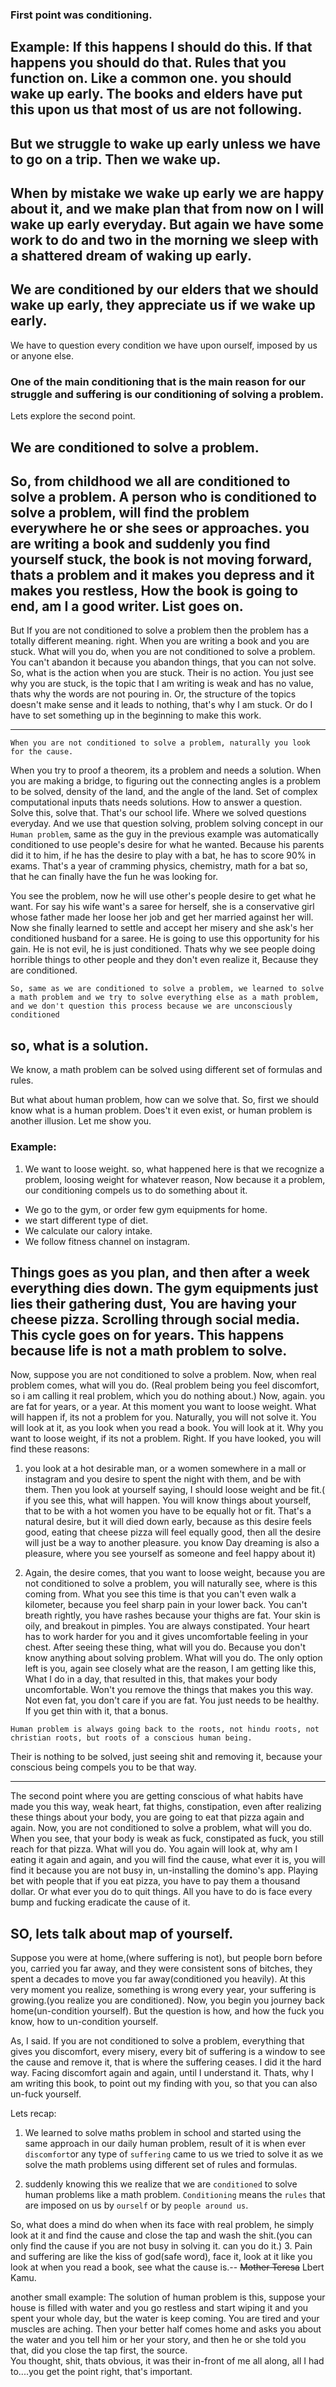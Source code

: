 ### First point was conditioning. 
Example: If this happens I should do this. If that happens you should do that. Rules that you function on. Like a common one. you should wake up early. The books and elders have put this upon us that most of us are not following.
---
But we struggle to wake up early unless we have to go on a trip. Then we wake up.
---
When by mistake we wake up early we are happy about it, and we make plan that from now on I will wake up early everyday. But again we have some work to do and two in the morning we sleep with a shattered dream of waking up early.
---
We are conditioned by our elders that we should wake up early, they appreciate us if we wake up early.
---
We have to question every condition we have upon ourself, imposed by us or anyone else.

### One of the main conditioning that is the main reason for our struggle and suffering is our conditioning of solving a problem.

Lets explore the second point.

## We are conditioned to solve a problem.

So, from childhood we all are conditioned to solve a problem. A person who is conditioned to solve a problem, will find the problem everywhere he or she sees or approaches. you are writing a book and suddenly you find yourself stuck, the book is not moving forward, thats a problem and it makes you depress and it makes you restless, How the book is going to end, am I a good writer. List goes on.
---

 But If you are not conditioned to solve a problem then the problem has a totally different meaning. right. When you are writing a book and you are stuck. What will you do, when you are not conditioned to solve a problem. You can't abandon it because you abandon things, that you can not solve.
 So, what is the action when you are stuck. Their is no action. You just see why you are stuck, is the topic that I am writing is weak and has no value, thats why the words are not pouring in. Or,  the structure of the topics doesn't make sense and it leads to nothing, that's why I am stuck. Or do I have to set something up in the beginning to make this work.

 ---

 `When you are not conditioned to solve a problem, naturally you look for the cause.`

When you try to proof a theorem, its a problem and needs a solution. When you are making a bridge, to figuring out the connecting angles is a problem to be solved, density of the land, and the angle of the land. Set of complex computational inputs thats needs solutions. How to answer a question. Solve this, solve that. That's our school life. Where we solved questions everyday.
And we use that question solving, problem solving concept in our `Human problem`, same as the guy in the previous example was automatically conditioned to use people's desire for what he wanted. Because his parents did it to him, if he has the desire to play with a bat, he has to score 90% in exams. That's a year of cramming physics, chemistry, math for a bat so, that he can finally have the fun he was looking for.

You see the problem, now he will use other's people desire to get what he want. For say his wife want's a saree for herself, she is a conservative girl whose father made her loose her job and get her married against her will. Now she finally learned to settle and accept her misery and she ask's her conditioned husband for a saree. He is going to use this opportunity for his gain. He is not evil, he is just conditioned. Thats why we see people doing horrible things to other people and they don't even realize it, Because they are conditioned.

`So, same as we are conditioned to solve a problem, we learned to solve a math problem and we try to solve everything else as a math problem, and we don't question this process because we are unconsciously conditioned`

## so, what is a solution.

We know, a math problem can be solved using different set of formulas and rules.

But what about human problem, how can we solve that. So, first we should know what is a human problem. Does't it even exist, or human problem is another illusion. Let me show you.
### Example:
1. We want to loose weight. so, what happened here is that we recognize a problem, loosing weight for whatever reason, Now because it a problem, our conditioning compels us to do something about it.
* We go to the gym, or order few gym equipments for home.
* we start different type of diet.
* We calculate our calory intake.
* We follow fitness channel on instagram.

Things goes as you plan, and then after a week everything dies down. The gym equipments just lies their gathering dust, You are having your cheese pizza. Scrolling through social media. This cycle goes on for years. This happens because life is not a math problem to solve.
----
Now, suppose you are not conditioned to solve a problem. Now, when real problem comes, what will you do. (Real problem being you feel discomfort, so i am calling it real problem, which you do nothing about.)
Now, again. you are fat for years, or a year. At this moment you want to loose weight. What will happen if, its not a problem for you. Naturally, you will not solve it. You will look at it, as you look when you read a book. You will look at it. Why you want to loose weight, if its not a problem. Right.
If you have looked, you will find these reasons:
1. you look at a hot desirable man, or a women somewhere in a mall or instagram and you desire to spent the night with them, and be with them. Then you look at yourself saying, I should loose weight and be fit.( if you see this, what will happen. You will know things about yourself, that to be with a hot women you have to be equally hot or fit. That's a natural desire, but it will died down early, because as this desire feels good, eating that cheese pizza will feel equally good, then all the desire will just be a way to another pleasure. you know Day dreaming is also a pleasure, where you see yourself as someone and feel happy about it)

2. Again, the desire comes, that you want to loose weight, because you are not conditioned to solve a problem, you will naturally see, where is this coming from.
What you see this time is that you can't even walk a kilometer, because you feel sharp pain in your lower back. You can't breath rightly, you have rashes because your thighs are fat. Your skin is oily, and breakout in pimples. You are always constipated. Your heart has to work harder for you and it gives uncomfortable feeling in your chest. After seeing these thing, what will you do. Because you don't know anything about solving problem. What will you do. The only option left is you, again see closely what are the reason, I am getting like this, What I do in a day, that resulted in this, that makes your body uncomfortable. Won't you remove the things that makes you this way. Not even fat, you don't care if you are fat. You just needs to be healthy. If you get thin with it, that a bonus.

`Human problem is always going back to the roots, not hindu roots, not christian roots, but roots of a conscious human being.`

Their is nothing to be solved, just seeing shit and removing it, because your conscious being compels you to be that way.

---
The second point where you are getting conscious of what habits have made you this way, weak heart, fat thighs, constipation, even after realizing these things about your body, you are going to eat that pizza again and again. Now, you are not conditioned to solve a problem, what will you do. When you see, that your body is weak as fuck, constipated as fuck, you still reach for that pizza. What will you do. You again will look at, why am I eating it again and again, and you will find the cause, what ever it is, you will find it because you are not busy in, un-installing the domino's app. Playing bet with people that if you eat pizza, you have to pay them a thousand dollar. Or what ever you do to quit things. All you have to do is face every bump and fucking eradicate the cause of it.

## SO, lets talk about map of yourself.
Suppose you were at home,(where suffering is not), but people born before you, carried you far away, and they were consistent sons of bitches, they spent a  decades to move you far away(conditioned you heavily). At this very moment you realize, something is wrong every year, your suffering is growing.(you realize you are conditioned).
Now, you begin you journey back home(un-condition yourself). But the question is how, and how the fuck you know, how to un-condition yourself.

As, I said. If you are not conditioned to solve a problem, everything that gives you discomfort, every misery, every bit of suffering is a window to see the cause and remove it, that is where the suffering ceases. I did it the hard way. Facing discomfort again and again, until I understand it. 
Thats, why I am writing this book, to point out my finding with you, so that you can also un-fuck yourself.

Lets recap:
 1. We learned to solve maths problem in school and started using the same approach in our daily human problem, result of it is when ever `discomfort`or any type of `suffering` came to us we tried to solve it as we solve the math problems using different set of rules and formulas.

2. suddenly knowing this we realize that we are `conditioned` to solve human problems like a math problem. `Conditioning` means the `rules` that are imposed on us by `ourself` or by `people around us`.    

So, what does a mind do when when its face with real problem, he simply look at it and find the cause and close the tap and wash the shit.(you can only find the cause if you are not busy in solving it. can you do it.)
3. Pain and suffering are like the kiss of god(safe word), face it, look at it like you look at when you read a book, see what the cause is.-- ~~Mother Teresa~~ Lbert Kamu.   

another small example: The solution of human problem is this, suppose your house is filled with water and you go restless and start wiping it and you spent your whole day, but the water is keep coming. You are tired and your muscles are aching. Then your better half comes home and asks you about the water and you tell him or her your story, and then he or she told you that, did you close the tap first, the source.  
You thought, shit, thats obvious, it was their in-front of me all along, all I had to....you get the point right, that's important.
